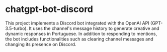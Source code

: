 # chatgpt-bot-discord
This project implements a Discord bot integrated with the OpenAI API (GPT-3.5-turbo). It uses the channel's message history to generate creative and dynamic responses in Portuguese. In addition to responding to mentions, the bot includes functionalities such as clearing channel messages and changing its presence on Discord.

